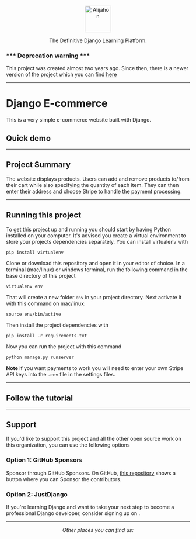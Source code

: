 
<p align="center">
  <p align="center">
    <a href="#" target="_blank">
      <img src="" alt="Alijahon" height="72">
    </a>
  </p>
  <p align="center">
    The Definitive Django Learning Platform.
  </p>
</p>

### *** Deprecation warning ***

This project was created almost two years ago. Since then, there is a newer version of the project which you can find [here](https://github.com/URL)

  
---

# Django E-commerce

This is a very simple e-commerce website built with Django.

## Quick demo
---

## Project Summary

The website displays products. Users can add and remove products to/from their cart while also specifying the quantity of each item. They can then enter their address and choose Stripe to handle the payment processing.


---

## Running this project

To get this project up and running you should start by having Python installed on your computer. It's advised you create a virtual environment to store your projects dependencies separately. You can install virtualenv with

```
pip install virtualenv
```

Clone or download this repository and open it in your editor of choice. In a terminal (mac/linux) or windows terminal, run the following command in the base directory of this project

```
virtualenv env
```

That will create a new folder `env` in your project directory. Next activate it with this command on mac/linux:

```
source env/bin/active
```

Then install the project dependencies with

```
pip install -r requirements.txt
```

Now you can run the project with this command

```
python manage.py runserver
```


**Note** if you want payments to work you will need to enter your own Stripe API keys into the `.env` file in the settings files.

---

## Follow the tutorial

---

## Support

If you'd like to support this project and all the other open source work on this organization, you can use the following options

### Option 1: GitHub Sponsors

Sponsor through GitHub Sponsors. On GitHub, [this repository](https://github.com/URL) shows a button where you can Sponsor the contributors.

### Option 2: JustDjango

If you're learning Django and want to take your next step to become a professional Django developer, consider signing up on .

---

<div align="center">

<i>Other places you can find us:</i><br>

</div>
